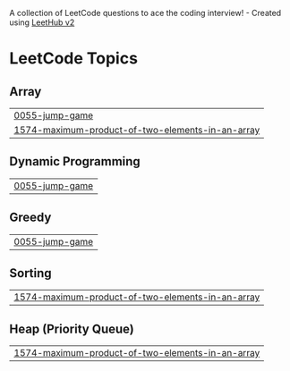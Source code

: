 A collection of LeetCode questions to ace the coding interview! - Created using [LeetHub v2](https://github.com/arunbhardwaj/LeetHub-2.0)
<!---LeetCode Topics Start-->
# LeetCode Topics
## Array
|  |
| ------- |
| [0055-jump-game](https://github.com/vignesheg/leetcode/tree/master/0055-jump-game) |
| [1574-maximum-product-of-two-elements-in-an-array](https://github.com/vignesheg/leetcode/tree/master/1574-maximum-product-of-two-elements-in-an-array) |
## Dynamic Programming
|  |
| ------- |
| [0055-jump-game](https://github.com/vignesheg/leetcode/tree/master/0055-jump-game) |
## Greedy
|  |
| ------- |
| [0055-jump-game](https://github.com/vignesheg/leetcode/tree/master/0055-jump-game) |
## Sorting
|  |
| ------- |
| [1574-maximum-product-of-two-elements-in-an-array](https://github.com/vignesheg/leetcode/tree/master/1574-maximum-product-of-two-elements-in-an-array) |
## Heap (Priority Queue)
|  |
| ------- |
| [1574-maximum-product-of-two-elements-in-an-array](https://github.com/vignesheg/leetcode/tree/master/1574-maximum-product-of-two-elements-in-an-array) |
<!---LeetCode Topics End-->